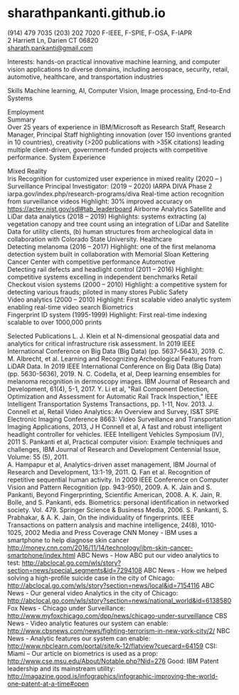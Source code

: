 # sharathpankanti.github.io
</style>
<title>Sharath Pankanti</title>
</head>
<body>
<div class="centered-block">
<p>

(914) 479 7035
(203) 202 7020
F-IEEE, F-SPIE, F-OSA, F-IAPR                                                                              
2 Harriett Ln, Darien CT 06820                                                           
sharath.pankanti@gmail.com
 					                                       
Interests: hands-on practical innovative machine learning, and computer vision applications to diverse domains, including aerospace, security, retail, automotive, healthcare, and transportation industries 

Skills              Machine learning, AI, Computer Vision, Image processing, End-to-End Systems

Employment  
Summary                                              
Over 25 years of experience in IBM/Microsoft as Research Staff, Research Manager, Principal Staff highlighting innovation (over 150 inventions granted in 10 countries), creativity (>200 publications with >35K citations) leading multiple client-driven, government-funded projects with competitive performance.
System 
Experience

Mixed Reality  
Iris Recognition for customized user experience in mixed reality  (2020 – )
Surveillance
Principal Investigator: (2019 – 2020)
IARPA DIVA Phase 2 iarpa.gov/index.php/research-programs/diva
Real-time action recognition from surveillance videos
Highlight:  30% improved accuracy on https://actev.nist.gov/sdl#tab_leaderboard 
Airborne 
Analytics
Satellite and LiDar data analytics (2018 – 2019) 
Highlights: systems extracting (a) vegetation canopy and tree count using an integration of LiDar and Satellite Data for utility clients, (b) human structures from archeological data in collaboration with Colorado State University.
Healthcare     
Detecting melanoma (2016 – 2017)
Highlight:  one of the first melanoma detection system built in collaboration with Memorial Sloan Kettering Cancer Center with competitive performance 
Automotive     
Detecting rail defects and headlight control (2011 – 2016)
Highlight:  competitive systems excelling in independent benchmarks
Retail     
Checkout vision systems (2000 – 2010)
Highlight: a competitive system for detecting various frauds; piloted in many stores
Public Safety     
Video analytics (2000 – 2010)
Highlight:  First scalable video analytic system enabling real-time video search
Biometrics     
Fingerprint ID system (1995-1999)
Highlight:  First real-time indexing scalable to over 1000,000 prints
  
Selected Publications 
L. J. Klein et al N-dimensional geospatial data and analytics for critical infrastructure risk assessment. In 2019 IEEE International Conference on Big Data (Big Data) (pp. 5637-5643), 2019.
C. M. Albrecht, et al. Learning and Recognizing Archeological Features from LiDAR Data. In 2019 IEEE International Conference on Big Data (Big Data) (pp. 5630-5636), 2019.
N. C. Codella, et al, Deep learning ensembles for melanoma recognition in dermoscopy images. IBM Journal of Research and Development, 61(4), 5-1, 2017.
Y. Li et al, "Rail Component Detection, Optimization and Assessment for Automatic Rail Track Inspection," IEEE Intelligent Transportation Systems Transactions, pp. 1-11, Nov.  2013.
J. Connell et al, Retail Video Analytics: An Overview and Survey, IS&T SPIE Electronic Imaging Conference 8663: Video Surveillance and Transportation Imaging Applications, 2013, 
J H Connell et al, A fast and robust intelligent headlight controller for vehicles.  IEEE Intelligent Vehicles Symposium (IV), 2011
S. Pankanti et al, Practical computer vision: Example techniques and challenges, IBM Journal of Research and Development Centennial Issue, Volume:  55 (5), 2011.   
A. Hampapur et al, Analytics-driven asset management, IBM Journal of Research and Development, 13:1-19, 2011.
Q. Fan et al. Recognition of repetitive sequential human activity. In 2009 IEEE Conference on Computer Vision and Pattern Recognition (pp. 943-950), 2009.
A. K. Jain and S. Pankanti, Beyond Fingerprinting, Scientific American, 2008.
A. K. Jain, R. Bolle, and S. Pankanti, eds. Biometrics: personal identification in networked society. Vol. 479. Springer Science & Business Media, 2006.
S. Pankanti, S. Prabhakar, & A. K. Jain, On the individuality of fingerprints. IEEE Transactions on pattern analysis and machine intelligence, 24(8), 1010-1025, 2002
Media and Press Coverage
CNN Money - IBM uses a smartphone to help diagnose skin cancer
http://money.cnn.com/2016/11/14/technology/ibm-skin-cancer-smartphone/index.html
ABC News - How ABC put our video analytics to test: http://abclocal.go.com/wls/story?section=news/special_segments&id=7294108
ABC News - How we helped solving a high-profile suicide case in the city of Chicago: http://abclocal.go.com/wls/story?section=news/local&id=7154116
ABC News - Our general video Analytics in the city of Chicago: http://abclocal.go.com/wls/story?section=news/national_world&id=6138580
Fox News - Chicago under Surveillance: http://www.myfoxchicago.com/dpp/news/chicago-under-surveillance 
CBS News - Video analytic features our system can enable: http://www.cbsnews.com/news/fighting-terrorism-in-new-york-city/2/
NBC News - Analytic features our system can enable: http://www.nbclearn.com/portal/site/k-12/flatview?cuecard=64159
CSI: Miami – Our article on biometrics is used as a prop: http://www.cse.msu.edu/About/Notable.php?Nid=276
Good:  IBM Patent leadership and its mainstream utility: http://magazine.good.is/infographics/infographic-improving-the-world-one-patent-at-a-time#open
